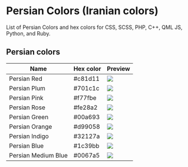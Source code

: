 # Persian Colors (Iranian colors)

List of Persian Colors and hex colors for CSS, SCSS, PHP, C++, QML JS, Python, and Ruby.

## Persian colors

|          Name         | Hex color | Preview |
| --------------------- | --------- | ------------- |
| Persian Red           | #c81d11 | ![](https://singlecolorimage.com/get/c81d11/50x50) |
| Persian Plum          | #701c1c | ![](https://singlecolorimage.com/get/701c1c/50x50) |
| Persian Pink          | #f77fbe | ![](https://singlecolorimage.com/get/f77fbe/50x50) |
| Persian Rose          | #fe28a2 | ![](https://singlecolorimage.com/get/fe28a2/50x50) |
| Persian Green         | #00a693 | ![](https://singlecolorimage.com/get/00a693/50x50) |
| Persian Orange        | #d99058 | ![](https://singlecolorimage.com/get/d99058/50x50) |
| Persian Indigo        | #32127a | ![](https://singlecolorimage.com/get/32127a/50x50) |
| Persian Blue          | #1c39bb | ![](https://singlecolorimage.com/get/1c39bb/50x50) |
| Persian Medium Blue   | #0067a5 | ![](https://singlecolorimage.com/get/0067a5/50x50) |
